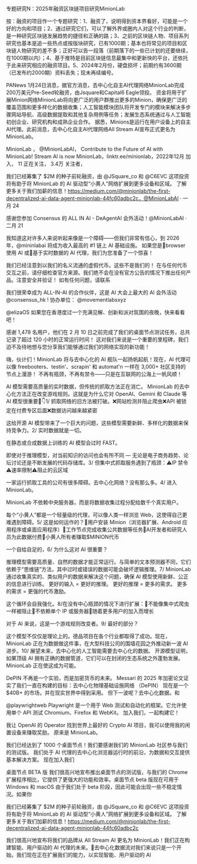 专题研究N：2025年融资区块链项目研究MinionLab

按：融资的项目作一个专题研究：1、融资了，说明得到资本界看好，可能是一个好的方向和项目；2、通过研究它们，可以了解外界或圈内人对这个行业的判断，是一种研究区块链发展趋势的捷径和正确的路；3、之前的区块链人物、项目系列研究也基本是追一些热点或按版块研究，已有1000期；基本也将常见的项目和区块链人物研究的差不多；正好可以告一段落（前期落下的一些已计划的还要继续，在1000期以内）；4、基于推特是目前区块链信息最集中和更新快的平台，还依托于此来研究相应的融资项目。5、2024年2月份，硬盘损坏；前期约有3600期（已发布约2000期）资料丢失；现未再续编号。

PANews 1月24日消息，据官方消息，去中心化自主AI代理网络MinionLab完成200万美元Pre-Seed轮融资，由Jsquare和Capital6 Eagle领投。
资金将用于扩展Minion网络MinionLab将向更广泛的用户群推出更多的Minion，确保更广泛的覆盖范围和更多样化的数据收集；人工智能模块团队将开发专门的模块来解决多步骤网站导航、高级数据提取和其他复杂用例等任务；发展生态系统通过与人工智能初创企业、研究机构和成熟企业合作。
据悉，Minions是运行在用户设备上的自主AI代理。此前消息，去中心化自主AI代理网络All Stream AI宣布正式更名为MinionLab。

MinionLab
，
@MinionLabAI，
Contribute to the Future of AI with MinionLab!
Stream AI is now MinionLab，linktr.ee/minionlab，2022年12月 加入，
11 正在关注，
3.4万 关注者，

我们已经筹集了 $2M 的种子前轮融资，由
@JSquare_co
和
@C6EVC
这项投资将有助于将 MinionLab 的 AI 驱动型“小黄人”网络扩展到更多设备和区域。
了解更多关于我们加薪的信息！https://medium.com/@minionlab/the-first-decentralized-ai-data-agent-minionlab-44fc60adbc2c，@MinionLabAI
·
一月 24

感谢您参加 Consensus 的 ALL IN AI - DeAgentAI 会外活动！@MinionLabAI
·
二月 21

我知道这对许多人来说听起来像是一个障碍——但我们非常有信心，到 2026 年，@mininlabai 将成为收入最高的 #1 链上 AI 基础设施。
如果您是🤖browser 使用 AI 或📀基于实时数据的 AI 代理，我们为您准备了一个惊喜！

我们已经注意到以我们的名义流通的虚假代币。这些不是我们的！
在与任何代币交互之前，请仔细检查官方来源。我们绝不会在没有官方公告的情况下推出任何产品。注意安全并验证！
如有任何问题，请联系

我们很荣幸成为 ALL-IN-AI 的合作伙伴，这是 AI 大会上最大的 AI 会外活动
@consensus_hk
!
协办单位：
@movementlabsxyz
 
@elizaOS
如果您在香港度过一个充满见解、创新和派对氛围的夜晚，快来看看吧！

感谢 1,478 名用户，他们在 2 月 10 日之前完成了我们的桌面节点测试任务，总共记录了超过 120 小时的正常运行时间！
这对我们来说是一个重要的里程碑，我们迫不及待地想与您分享我们能够通过我们的网络实现的新功能！

嗨，伙计们！MinionLab 将与去中心化的 AI 舰队一起扬帆起航！现在，AI 代理可以像 freebooters、testin'、scrapin' 和 automat'n 一样在 3,000+ 社区支持的节点上漫游！
不再有瓶颈，不再有禁令——只是在互联网的公海上一帆风顺！

AI 模型需要高质量的实时数据，但传统的抓取方法正在消亡。
MinionLab 的去中心化方法正在改变游戏规则。这就是为什么它对 OpenAI、Gemini 和 Claude 等 AI 模型很重要🧵👇1/ 抓取网络的旧方法被打破。❌网站检测并阻止爬虫❌API 被锁定在付费专区后面❌数据访问越来越紧密

这给开源 AI 模型带来了一个巨大的问题，这些模型需要新鲜、多样化的数据来保持竞争力。2/ 实时数据就是一切。

在静态或合成数据上训练的 AI 模型会过时 FAST。

即使对于推理模型，对当前知识的访问也会有所不同 — 无论是电子商务趋势、论坛讨论还是不断发展的代码存储库。3/ 但集中式抓取服务遇到了瓶颈：⚠️IP 禁令⚠️速率限制⚠️阻止的云区域

一家运行抓取工具的公司有很多障碍。去中心化网络？没有那么多。4/ 进入 MinionLab。

MinionLab 不依赖中央服务器，而是将数据收集过程分配给数千个真实用户。

每个“小黄人”都是一个轻量级的代理，可以像人类一样浏览 Web，这使得自己更难遇到障碍。5/ 这是如何运作的？🔹用户安装 Minion（浏览器扩展、Android 应用程序或桌面应用程序）🔹工作节点完成收集公共数据等任务🔹AI开发者和研究人员为此数据付费🔹小黄人所有者赚取$MINION代币

一个自给自足的，6/ 为什么这对 AI 很重要？

推理模型需要高质量、自然的数据才能正常运行。与简单的文本预测器不同，它们依赖于“思维链”方法，其中过时或错误的数据可能会破坏逻辑推理。7/ MinionLab 通过收集真实的、类似用户的数据来解决这个问题，确保 AI 模型使用新鲜、公正的信息进行训练。
更好的输入 = 更好的推理。
更好的推理 = 更多的需求。
更多的需求 = 更强的代币激励。

这个循环会自我强化。8/在没有中心瓶颈的情况下进行扩展：🚫不能像集中式爬虫一样被阻止🚫不依赖单个 IP 或服务器🚫随着更多用户的加入而增长

对于 AI 来说，这是一个游戏规则改变者。9/ 最好的部分？

这个模型不仅仅是理论上的。德品项目在各个行业都取得了成功。现在，MinionLab 正在为数据做这件事，在大型科技公司的围墙花园之外推动新一波 AI 进步。10/ 展望未来，去中心化的人工智能需要去中心化的数据。
开源模型证明，如果顶级 AI 拥有正确的数据管道，它们可以在封闭的生态系统之外蓬勃发展。
MinionLab 正在使这成为可能。

DePIN 不再是一个实验，而是加密货币的未来。
Messari 的 2025 年加密论文证实了我们一直在构建的目标：去中心化物理基础设施网络 （DePIN） 现在是一个 $40B+ 的市场，并在现实世界中得到采用。
但下一波呢？去中心化数据。和

@playwrightweb
Playwright 是一个用于 Web 测试和自动化的框架。它允许使用单个 API 测试 Chromium、Firefox 和 WebKit。
加入我们，一起构建它！

我让 OpenAI 的 Operator 找到世界上最好的 Crypto AI 项目，我可以使用我的闲置设备来赚取奖励。
原来是 MinionLab。

我们已经达到了 1000 个桌面节点！我们要感谢我们的 MinionLab 社区参与我们的测试版。
我们处于 AI 代理的去中心化浏览器运行时的前沿，为数据和交互提供基本解决方案。
现在加入我们

桌面节点 BETA 版
我们很高兴地宣布推出桌面节点的测试版，与我们的 Chrome 扩展程序相比，它提供了更强大的功能和效率。桌面节点 beta 版现在可用于 Windows 和 macOS
由于我们处于 beta 阶段，因此可能会出现一些不稳定情况。如果你

我们已经筹集了 $2M 的种子前轮融资，由
@JSquare_co
和
@C6EVC
这项投资将有助于将 MinionLab 的 AI 驱动型“小黄人”网络扩展到更多设备和区域。
了解更多关于我们加薪的信息！https://medium.com/@minionlab/the-first-decentralized-ai-data-agent-minionlab-44fc60adbc2c

我们很高兴地宣布将我们的品牌从 All Stream AI 更名为 MinionLab！我们正在构建智能、用户驱动的 AI 代理的未来。🎉去中心化数据流对我们来说只是一个开始。我们现在正在扩展我们的能力，以实现智能、用户驱动的 AI